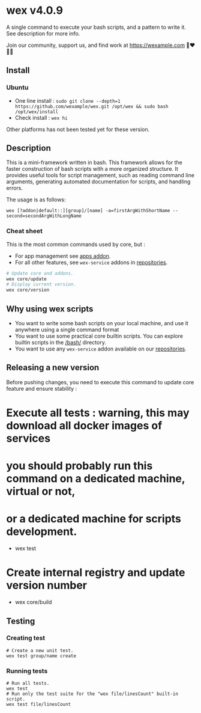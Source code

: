 # wex v4.0.9

A single command to execute your bash scripts, and a pattern to write it. See description for more info.

Join our community, support us, and find work at https://wexample.com 🤝❤️👨‍💻

## Install

### Ubuntu

- One line install : `sudo git clone --depth=1 https://github.com/wexample/wex.git /opt/wex && sudo bash /opt/wex/install`
- Check install : `wex hi`

Other platforms has not been tested yet for these version.

## Description

This is a mini-framework written in bash. This framework allows for the faster construction of bash scripts with a more organized structure. It provides useful tools for script management, such as reading command line arguments, generating automated documentation for scripts, and handling errors.

The usage is as follows:

    wex [?addon|default::][group]/[name] -a=firstArgWithShortName --second=secondArgWithLongName

### Cheat sheet

This is the most common commands used by core, but :
- For app management see [apps addon](https://github.com/wexample/wex-addon-app).
- For all other features, see `wex-service` addons in [repositories](https://github.com/orgs/wexample/repositories).

```bash
# Update core and addons.
wex core/update
# Display current version.
wex core/version
```

## Why using wex scripts

- You want to write some bash scripts on your local machine, and use it anywhere using a single command format
- You want to use some practical core builtin scripts. You can explore builtin scripts in the [/bash/](/bash/) directory.
- You want to use any `wex-service` addon available on our [repositories](https://github.com/orgs/wexample/repositories).

## Releasing a new version

Before pushing changes, you need to execute this command to update core feature and ensure stability :
  
  # Execute all tests : warning, this may download all docker images of services
  # you should probably run this command on a dedicated machine, virtual or not,
  # or a dedicated machine for scripts development.
  - wex test
  # Create internal registry and update version number
  - wex core/build

## Testing

### Creating test
    
    # Create a new unit test.
    wex test group/name create

### Running tests

    # Run all tests.
    wex test
    # Run only the test suite for the "wex file/linesCount" built-in script.
    wex test file/linesCount

